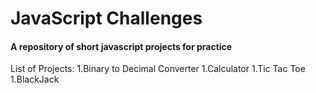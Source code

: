# JavaScript Challenges
#### A repository of short javascript projects for practice
List of Projects:
    1.Binary to Decimal Converter
    1.Calculator
    1.Tic Tac Toe
    1.BlackJack
